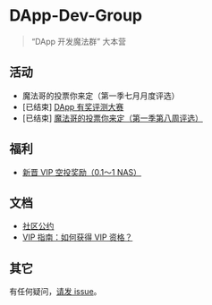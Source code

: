 # DApp-Dev-Group

> “DApp 开发魔法群” 大本营

## 活动

* 魔法哥的投票你来定（第一季七月月度评选）
* [已结束] [DApp 有奖评测大赛](https://github.com/cssmagic/DApp-Dev-Group/issues/5)
* [已结束] [魔法哥的投票你来定（第一季第八周评选）](https://github.com/cssmagic/DApp-Dev-Group/issues/4)

## 福利

* [新晋 VIP 空投奖励（0.1～1 NAS）](https://github.com/cssmagic/DApp-Dev-Group/issues/2)

## 文档

* [社区公约](https://github.com/cssmagic/DApp-Dev-Group/issues/3)
* [VIP 指南：如何获得 VIP 资格？](https://github.com/cssmagic/DApp-Dev-Group/issues/1)

## 其它

有任何疑问，[请发 issue](https://github.com/cssmagic/DApp-Dev-Group/issues/new)。
